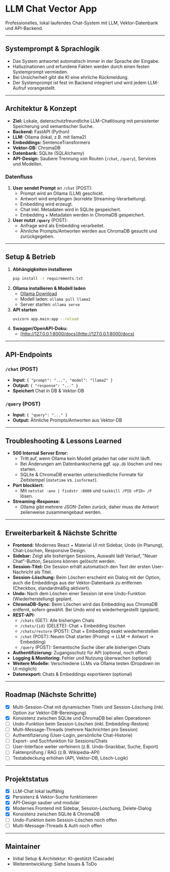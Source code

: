 # LLM Chat Vector App

Professionelles, lokal laufendes Chat-System mit LLM, Vektor-Datenbank und API-Backend.

---

## Systemprompt & Sprachlogik

- Das System antwortet automatisch immer in der Sprache der Eingabe.
- Halluzinationen und erfundene Fakten werden durch einen festen Systemprompt vermieden.
- Bei Unsicherheit gibt die KI eine ehrliche Rückmeldung.
- Der Systemprompt ist fest im Backend integriert und wird jedem LLM-Aufruf vorangestellt.

---

## Architektur & Konzept

- **Ziel:** Lokale, datenschutzfreundliche LLM-Chatlösung mit persistenter Speicherung und semantischer Suche.
- **Backend:** FastAPI (Python)
- **LLM:** Ollama (lokal, z.B. mit llama2)
- **Embeddings:** SentenceTransformers
- **Vektor-DB:** ChromaDB
- **Datenbank:** SQLite (SQLAlchemy)
- **API-Design:** Saubere Trennung von Routen (`/chat`, `/query`), Services und Modellen.

### Datenfluss
1. **User sendet Prompt** an `/chat` (POST):
    - Prompt wird an Ollama (LLM) geschickt.
    - Antwort wird empfangen (korrekte Streaming-Verarbeitung).
    - Embedding wird erzeugt.
    - Chat inkl. Metadaten wird in SQLite gespeichert.
    - Embedding + Metadaten werden in ChromaDB gespeichert.
2. **User nutzt `/query`** (POST):
    - Anfrage wird als Embedding verarbeitet.
    - Ähnliche Prompts/Antworten werden aus ChromaDB gesucht und zurückgegeben.

---

## Setup & Betrieb

1. **Abhängigkeiten installieren**
   ```sh
   pip install -r requirements.txt
   ```
2. **Ollama installieren & Modell laden**
   - [Ollama Download](https://ollama.com/)
   - Modell laden: `ollama pull llama2`
   - Server starten: `ollama serve`
3. **API starten**
   ```sh
   uvicorn app.main:app --reload
   ```
4. **Swagger/OpenAPI-Doku:**
   - [http://127.0.0.1:8000/docs](http://127.0.0.1:8000/docs)

---

## API-Endpoints

### `/chat` (POST)
- **Input:** `{ "prompt": "...", "model": "llama2" }`
- **Output:** `{ "response": "..." }`
- **Speichert** Chat in DB & Vektor-DB

### `/query` (POST)
- **Input:** `{ "query": "..." }`
- **Output:** Ähnliche Prompts/Antworten aus Vektor-DB

---

## Troubleshooting & Lessons Learned

- **500 Internal Server Error:**
  - Tritt auf, wenn Ollama kein Modell geladen hat oder nicht läuft.
  - Bei Änderungen am Datenbankschema ggf. `app.db` löschen und neu starten.
  - SQLite & ChromaDB erwarten unterschiedliche Formate für Zeitstempel (`datetime` vs. `isoformat`).
- **Port blockiert:**
  - Mit `netstat -ano | findstr :8000` und `taskkill /PID <PID> /F` lösen.
- **Streaming-Response:**
  - Ollama gibt mehrere JSON-Zeilen zurück, daher muss die Antwort zeilenweise zusammengebaut werden.

---

## Erweiterbarkeit & Nächste Schritte

- **Frontend:** Modernes React + Material UI mit Sidebar, Undo (in Planung), Chat-Löschen, Responsive Design.
- **Sidebar:** Zeigt alle bisherigen Sessions, Auswahl lädt Verlauf, "Neuer Chat"-Button, Sessions können gelöscht werden.
- **Session-Titel:** Die Session erhält automatisch den Text der ersten User-Nachricht als Titel.
- **Session-Löschung:** Beim Löschen erscheint ein Dialog mit der Option, auch die Embeddings aus der Vektor-Datenbank zu entfernen (Checkbox, standardmäßig aktiviert).
- **Undo:** Nach dem Löschen einer Session ist eine Undo-Funktion (Wiederherstellung) geplant.
- **ChromaDB-Sync:** Beim Löschen wird das Embedding aus ChromaDB entfernt, sofern gewählt. Bei Undo wird es wiederhergestellt (geplant).
- **REST-API:**
  - `/chats` (GET): Alle bisherigen Chats
  - `/chats/{id}` (DELETE): Chat + Embedding löschen
  - `/chats/restore` (POST): Chat + Embedding exakt wiederherstellen
  - `/chat` (POST): Neuen Chat starten (Prompt → LLM → Antwort → Embedding)
  - `/query` (POST): Semantische Suche über alle bisherigen Chats
- **Authentifizierung:** Zugangsschutz für API (optional, noch offen)
- **Logging & Monitoring:** Fehler und Nutzung überwachen (optional)
- **Weitere Modelle:** Verschiedene LLMs via Ollama testen (Dropdown im UI möglich)
- **Datenexport:** Chats & Embeddings exportieren (optional)

---

## Roadmap (Nächste Schritte)
- [x] Multi-Session-Chat mit dynamischen Titeln und Session-Löschung (inkl. Option zur Vektor-DB-Bereinigung)
- [x] Konsistenz zwischen SQLite und ChromaDB bei allen Operationen
- [ ] Undo-Funktion beim Session-Löschen (inkl. Embedding-Restore)
- [ ] Multi-Message-Threads (mehrere Nachrichten pro Session)
- [ ] Authentifizierung (User-Login, persönliche Chat-Historie)
- [ ] Export- und Suchfunktion für Sessions/Chats
- [ ] User-Interface weiter verfeinern (z.B. Undo-Snackbar, Suche, Export)
- [ ] Faktenprüfung / RAG (z.B. Wikipedia-API)
- [ ] Testabdeckung erhöhen (API, Vektor-DB, Lösch-Logik)

---

## Projektstatus
- [x] LLM-Chat lokal lauffähig
- [x] Persistenz & Vektor-Suche funktionieren
- [x] API-Design sauber und modular
- [x] Modernes Frontend mit Sidebar, Session-Löschung, Delete-Dialog
- [x] Konsistenz zwischen SQLite & ChromaDB
- [ ] Undo-Funktion beim Session-Löschen noch offen
- [ ] Multi-Message-Threads & Auth noch offen

---

## Maintainer
- Initial Setup & Architektur: KI-gestützt (Cascade)
- Weiterentwicklung: Siehe Issues & ToDo

